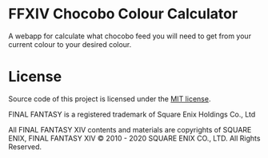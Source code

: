 # FFXIV Chocobo Colour Calculator

A webapp for calculate what chocobo feed you will need to get from your current colour to your desired colour.

# License

Source code of this project is licensed under the [MIT license](https://github.com/mo-n/ffxivchocobo/blob/master/LICENSE.txt).

FINAL FANTASY is a registered trademark of Square Enix Holdings Co., Ltd

All FINAL FANTASY XIV contents and materials are copyrights of SQUARE ENIX, FINAL FANTASY XIV © 2010 - 2020 SQUARE ENIX CO., LTD. All Rights Reserved.
